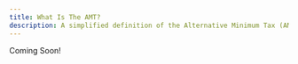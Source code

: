 ```yaml
---
title: What Is The AMT?
description: A simplified definition of the Alternative Minimum Tax (AMT)
---
```


Coming Soon!